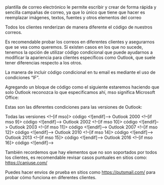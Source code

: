 plantilla de correo electrónico le permite escribir y crear de forma rápida y sencilla campañas de correo, ya que lo único que tiene que hacer es reemplazar imágenes, textos, fuentes y otros elementos del correo

Todos los clientes renderizan de manera diferente el código de nuestros correos.

Es recomendable probar los correos en diferentes clientes y asegurarnos que se vea como queremos. Si existen casos en los que no sucede, tenemos la opción de utilizar código condicional que puede ayudarnos a modificar la apariencia para clientes específicos como Outlook, que suele tener diferencias respecto a los otros.

La manera de incluir código condicional en tu email es mediante el uso de condiciones “IF”.

Agregando un bloque de código como el siguiente estaremos haciendo que solo Outlook reconozca lo que especificamos ahí, mso significa Microsoft Office:

<!--[if mso]>
    <table><tr><td>
        /* Aquí van los elementos lo que queremos diferenciar solo para Outlook */
    </td></tr></table>
<![endif]-->
<!--[if mso]>
    <style>
        .className {
            /* Aquí van los estilos que queremos diferenciar solo para Outlook */
        }
    </style>
<![endif]-->
Estas son las diferentes condiciones para las versiones de Outlook:

Todas las versiones <!–[if mso]> código <![endif]–>
Outlook 2000 <!–[if mso 9]> código <![endif]–>
Outlook 2002 <!–[if mso 10]> código <![endif]–>
Outlook 2003 <!–[if mso 11]> código <![endif]–>
Outlook 2007 <!–[if mso 12]> código <![endif]–>
Outlook 2010 <!–[if mso 14]> código <![endif]–>
Outlook 2013 <!–[if mso 15]> código <![endif]–>
Outlook 2016 <!–[if mso 16]> código <![endif]–>

También recordemos que hay elementos que no son soportados por todos los clientes, es recomendable revisar casos puntuales en sitios como: https://caniuse.com/

Puedes hacer envíos de prueba en sitios como https://putsmail.com/ para probar cómo funciona en diferentes clientes.



























































































































